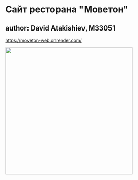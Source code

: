 # Сайт ресторана "Моветон"
## author: David Atakishiev, M33051
https://moveton-web.onrender.com/

<img src="https://cdn.fishki.net/upload/post/201503/27/1479853/1_277067-frederika.jpg" width="400" />
